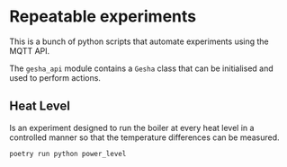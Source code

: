 # Repeatable experiments

This is a bunch of python scripts that automate experiments using the MQTT API.

The `gesha_api` module contains a `Gesha` class that can be initialised and used to perform actions.

## Heat Level

Is an experiment designed to run the boiler at every heat level in a controlled manner so that the temperature differences can be measured.

`poetry run python power_level`
